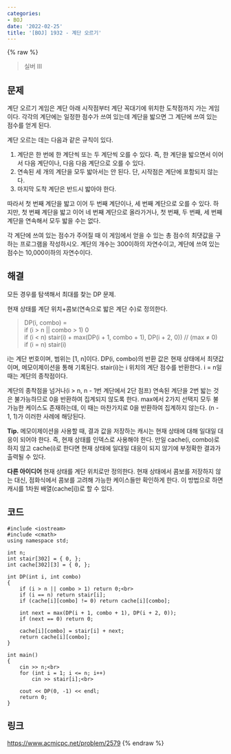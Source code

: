 ```yaml
---
categories:
- BOJ
date: '2022-02-25'
title: '[BOJ] 1932 - 계단 오르기'
---
```


{% raw %}
>실버 III

## 문제

계단 오르기 게임은 계단 아래 시작점부터 계단 꼭대기에 위치한 도착점까지 가는 게임이다. 각각의 계단에는 일정한 점수가 쓰여 있는데 계단을 밟으면 그 계단에 쓰여 있는 점수를 얻게 된다.

계단 오르는 데는 다음과 같은 규칙이 있다.

1.  계단은 한 번에 한 계단씩 또는 두 계단씩 오를 수 있다. 즉, 한 계단을 밟으면서 이어서 다음 계단이나, 다음 다음 계단으로 오를 수 있다.
2.  연속된 세 개의 계단을 모두 밟아서는 안 된다. 단, 시작점은 계단에 포함되지 않는다.
3.  마지막 도착 계단은 반드시 밟아야 한다.

따라서 첫 번째 계단을 밟고 이어 두 번째 계단이나, 세 번째 계단으로 오를 수 있다. 하지만, 첫 번째 계단을 밟고 이어 네 번째 계단으로 올라가거나, 첫 번째, 두 번째, 세 번째 계단을 연속해서 모두 밟을 수는 없다.

각 계단에 쓰여 있는 점수가 주어질 때 이 게임에서 얻을 수 있는 총 점수의 최댓값을 구하는 프로그램을 작성하시오. 계단의 개수는 300이하의 자연수이고, 계단에 쓰여 있는 점수는 10,000이하의 자연수이다.

##  해결
모든 경우를 탐색해서 최대를 찾는 DP 문제.

현재 상태를 계단 위치+콤보(연속으로 밟은 계단 수)로 정의한다.
> DP(i, combo) = <br>
> if (i > n || combo > 1) 0<br>
> if (i < n) stair(i) + max(DP(i + 1, combo + 1), DP(i + 2, 0)) // (max ≠ 0)<br>
> if (i = n) stair(i)<br>

i는 계단 번호이며, 범위는 [1, n]이다. DP(i, combo)의 반환 값은 현재 상태에서 최댓값이며, 메모이제이션을 통해 기록된다. stair(i)는 i 위치의 계단 점수를 반환한다. i = n일 때는 계단의 종착점이다.

계단의 종착점을 넘거나(i > n, n - 1번 계단에서 2단 점프) 연속된 계단을 2번 밟는 것은 불가능하므로 0을 반환하여 집계되지 않도록 한다. max에서 2가지 선택지 모두 불가능한 케이스도 존재하는데, 이 때는 마찬가지로 0을 반환하여 집계하지 않는다. (n - 1, 1)가 이러한 사례에 해당된다.<br>

**Tip.**
메모이제이션을 사용할 때, 결과 값을 저장하는 캐시는 현재 상태에 대해 일대일 대응이 되어야 한다. 즉, 현재 상태를 인덱스로 사용해야 한다. 만일 cache(i, combo)로 하지 않고 cache(i)로 한다면 현재 상태에 일대일 대응이 되지 않기에 부정확한 결과가 출력될 수 있다.

**다른 아이디어**
현재 상태를 계단 위치로만 정의한다. 현재 상태에서 콤보를 저장하지 않는 대신, 점화식에서 콤보를 고려해 가능한 케이스들만 확인하게 한다. 이 방법으로 하면 캐시를 1차원 배열(cache[i])로 할 수 있다.

## 코드
```
#include <iostream>
#include <cmath>
using namespace std;

int n;
int stair[302] = { 0, };
int cache[302][3] = { 0, };

int DP(int i, int combo)
{
	if (i > n || combo > 1) return 0;<br>
	if (i == n) return stair[i];
	if (cache[i][combo] != 0) return cache[i][combo];

	int next = max(DP(i + 1, combo + 1), DP(i + 2, 0));
	if (next == 0) return 0;

	cache[i][combo] = stair[i] + next;
	return cache[i][combo];
}

int main()
{
	cin >> n;<br>
	for (int i = 1; i <= n; i++)
		cin >> stair[i];<br>

	cout << DP(0, -1) << endl;
	return 0;
}
```

## 링크
https://www.acmicpc.net/problem/2579
{% endraw %}